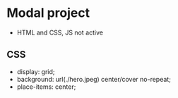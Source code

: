 # Modal project

- HTML and CSS, JS not active

## CSS

- display: grid;
- background: url(./hero.jpeg) center/cover no-repeat;
- place-items: center;
